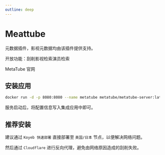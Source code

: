 ```yaml
---
outline: deep
---
```


# Meattube

元数据插件，影视元数据均由该插件提供支持。

开放功能：<a-space><a-tag color="blue">刮削</a-tag><a-tag color="blue">影视检索</a-tag><a-tag color="blue">演员检索</a-tag></a-space> 

<a-link href="https://metatube-community.github.io/" icon target="_blank">MetaTube 官网</a-link>

## 安装应用

```sh [docker-cli]
docker run -d -p 8080:8080 --name metatube metatube/metatube-server:latest
```

服务启动后，将配置信息写入集成应用中即可。


## 推荐安装

建议通过 `Koyeb 快速部署` 直接部署至 `美国/日本` 节点，以便解决网络问题。

然后通过 `Cloudflare` 进行反向代理，避免由网络原因造成的刮削失败。